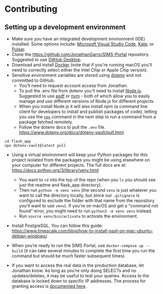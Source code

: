 # Contributing

## Setting up a development environment

- Make sure you have an integrated development environment (IDE) installed. Some options include: [Microsoft Visual Studio Code](https://code.visualstudio.com/?wt.mc_id=DX_841432), [Kate](https://kate-editor.org/), or [Pulsar](https://pulsar-edit.dev/).
- Clone the https://github.com/JonathanGarro/SIMS-Portal repository. Suggested to use [GitHub Desktop](https://desktop.github.com/).
- Download and install [Docker](https://www.docker.com/) (note that if you're running macOS you'll need to correctly select either the Intel Chip or Apple Chip version).
- Sensitive environment variables are stored using [dotenv](https://www.dotenv.org/) and not committed to GitHub.
  - You'll need to request account access from Jonathan.
  - To pull the .env file from dotenv you'll need to install [Node.js](https://nodejs.org/). Suggested to use [asdf](https://asdf-vm.com/) or [nvm](https://github.com/nvm-sh/nvm#readme) - both of which allow you to easily manage and use different versions of Node.js for different projects.
  - When you install Node.js it will also install npm (a command line client for developers to install and publish packages of code), letting you use the [`npx`](https://docs.npmjs.com/cli/v9/commands/npx) command  in the next step to run a command from a package fetched remotely.
  - Follow the dotenv docs to pull the `.env` file. https://www.dotenv.org/docs/dotenv-vault/pull.html
```
cd flask_app
npx dotenv-vault@latest pull
```
- Using a virtual environment will keep your Python packages for this project isolated from the packages you might be using elsewhere on your computer for different projects. The full docs are at: https://docs.python.org/3/library/venv.html
  - You want to `cd` into the top of the repo (when you `ls` you should see just the readme and flask_app directory).
  - Then run `python -m venv venv` (the second `venv` is just whatever you want to call the directory locally, but since our `.gitignore` is configured to exclude the folder with that name from the repository you'll want to use `venv`). If you're on macOS and get a "command not found" error, you might need to run `python3 -m venv venv` instead.
  - Run `source venv/bin/activate` to activate the environment.

- Install PostgreSQL. You can follow this guide: https://www.timescale.com/blog/how-to-install-psql-on-mac-ubuntu-debian-windows/
- When you’re ready to run the SIMS Portal, use `docker-compose up --build` (it can take several minutes to complete the first time you run the command but should be much faster subsequent times).
- If you want to access the real data in the production database, let Jonathan know. As long as you’re only doing SELECTs and no updates/deletes, it may be useful to test your queries. Access to the database is locked down to specific IP addresses. The process for granting access is [documented here](https://learn-sims.org/docs/sims-portal-documentation/administrator-backend-controls-461/#direct-database-access).

